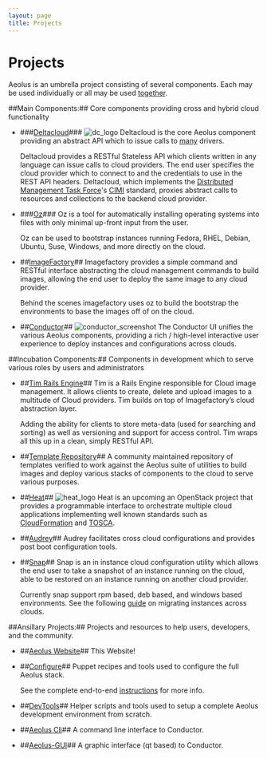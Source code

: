 ```yaml
---
layout: page
title: Projects
---
```


Projects
========

Aeolus is an umbrella project consisting of several components.
Each may be used individually or all may be used
[together](get_it.html "together").

<div id="projects_container" markdown="1">
##Main Components:##
Core components providing cross and hybrid cloud functionality

- ###[Deltacloud](http://deltacloud.apache.org/ "Deltacloud")###
  ![dc_logo](http://deltacloud.apache.org/assets/img/logo.png)
  Deltacloud is the core Aeolus component providing an abstract API which to issue
  calls to [many](http://deltacloud.apache.org/drivers) drivers.

  Deltacloud provides a RESTful Stateless API which clients written in any language
  can issue calls to cloud providers. The end user specifies the cloud provider which
  to connect to and the credentials to use in the REST API headers. Deltacloud, which
  implements the [Distributed Management Task Force](http://dmtf.org/)'s
  [CIMI](http://dmtf.org/standards/cloud) standard, proxies abstract calls to resources
  and collections to the backend cloud provider.

- ###[Oz](https://github.com/clalancette/oz/wiki "Oz")###
  Oz is a tool for automatically installing operating systems into files
  with only minimal up-front input from the user.

  Oz can be used to bootstrap instances running Fedora, RHEL, Debian, Ubuntu,
  Suse, Windows, and more directly on the cloud.

- ##[ImageFactory](http://github.com/aeolusproject/imagefactory/ "ImageFactory")##
  Imagefactory provides a simple command and RESTful interface abstracting the
  cloud management commands to build images, allowing the end user to deploy the
  same image to any cloud provider.

  Behind the scenes imagefactory uses oz to build the bootstrap the environments
  to base the images off of on the cloud.

- ##[Conductor](http://github.com/aeolusproject/conductor/ "Conductor")##
  ![conductor_screenshot](http://www.aeolusproject.org/images/screenshots/0.9.0/thumbnails/monitor_overview_thumb.png)
  The Conductor UI unifies the various Aeolus components, providing a rich / high-level
  interactive user experience to deploy instances and configurations across clouds.

  <div style="clear:both"></div>

##Incubation Components:##
Components in development which to serve various roles by users and administrators

- ##[Tim Rails Engine](http://github.com/aeolus-incubator/tim/ "Tim")##
  Tim is a Rails Engine responsible for Cloud image management.  It  allows clients to create, delete and upload images to a multitude of Cloud providers.  Tim builds on top of Imagefactory’s cloud abstraction layer.

  Adding the ability for clients to store meta-data (used for searching and sorting) as well as versioning and support for access control.  Tim wraps all this up in a clean, simply RESTful API.

- ##[Template Repository](https://github.com/aeolus-incubator/templates "Template Repository")##
  A community maintained repository of templates verified to work against the Aeolus
  suite of utilities to build images and deploy various stacks of components to the
  cloud to serve various purposes.

- ##[Heat](http://heat-api.org/ "Heat API")##
  ![heat_logo](http://heat-api.org/heat-logo-design/slow/heat_logo-large.png)
  Heat is an upcoming an OpenStack project that provides a programmable interface
  to orchestrate multiple cloud applications implementing well known standards such
  as [CloudFormation](http://aws.amazon.com/cloudformation/) and
  [TOSCA](http://docs.oasis-open.org/tosca/TOSCA/v1.0/csd04/TOSCA-v1.0-csd04.html).

  <div style="clear:both"></div>

- ##[Audrey](http://github.com/aeolusproject/audrey/ "Audrey")##
  Audrey facilitates cross cloud configurations and provides
  post boot configuration tools.

- ##[Snap](http://github.com/movitto/snap/ "Snap")##
  Snap is an in instance cloud configuration utility which allows the end user to
  take a snapshot of an instance running on the cloud, able to be restored on an
  instance running on another cloud provider.

  Currently snap support rpm based, deb based, and windows based environments. See
  the following [guide](http://mo.morsi.org/blog/node/347) on migrating instances
  across clouds.


##Ansillary Projects:##
Projects and resources to help users, developers, and the community.

- ##[Aeolus Website](https://github.com/aeolusproject/aeolusproject.github.com "This Website")##
  This Website!

- ##[Configure](http://github.com/aeolusproject/aeolus-configure "Configuration tool")##
  Puppet recipes and tools used to configure the full Aeolus stack.

  See the complete end-to-end [instructions](get_it.html) for more info.

- ##[DevTools](https://github.com/aeolus-incubator/dev-tools  "Aeolus Developer Tools")##
  Helper scripts and tools used to setup a complete Aeolus development environment
  from scratch.

- ##[Aeolus Cli](http://github.com/aeolusproject/aeolus-cli "The Aeolus Command Line Interface")##
  A command line interface to Conductor.

- ##[Aeolus-GUI](https://github.com/niteshnarayanlal/Aeolus-gui "Aeolus-GUI")##
  A graphic interface (qt based) to Conductor.

</div>
